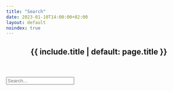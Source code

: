 ```yaml
---
title: "Search"
date: 2023-01-10T14:00:00+02:00
layout: default
noindex: true
---
```



<article>

<header><h1>{{ include.title | default: page.title }}</h1></header>

<!-- Html Elements for Search -->
<div id="search-container">
<input type="text" id="search-input" placeholder="Search...">
<ul id="results-container" class="archive"></ul>
</div>

<!-- Script pointing to search-script.js -->
<!--<script src="/search.js" type="text/javascript"></script> -->
<!-- or without installing anything -->
<script src="https://unpkg.com/simple-jekyll-search/dest/simple-jekyll-search.min.js"></script>

<!-- Configuration -->
<script type="text/javascript">
SimpleJekyllSearch({
  searchInput: document.getElementById('search-input'),
  resultsContainer: document.getElementById('results-container'),
  json: '/search.json',
  searchResultTemplate: '<li><time>{date}</time><a href="{url}">{title}</a></li>',
  noResultsText: 'No results found',
  limit: 29,
  fuzzy: false,
  exclude: ['Welcome']
})
</script>

</article>
